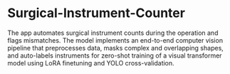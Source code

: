 # Surgical-Instrument-Counter
The app automates surgical instrument counts during the operation and flags mismatches. The model implements an end-to-end computer vision pipeline that preprocesses data, masks complex and overlapping shapes, and auto-labels instruments for zero-shot training of a visual transformer model using LoRA finetuning and YOLO cross-validation.
